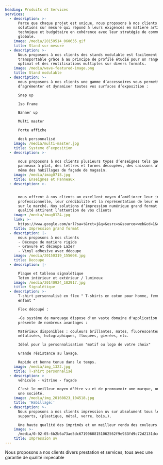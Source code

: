 ```yaml
---
heading: Produits et Services
services:
  - description: >-
      Parce que chaque projet est unique, nous proposons à nos clients des
      solutions sur mesure qui répond à leurs exigences en matière artistique,
      technique et budgétaire en cohérence avec leur stratégie de communication
      globale.
    image: /media/20150514_060635.gif
    title: Stand sur mesure
  - description: >-
      Nous proposons à nos clients des stands modulable est facilement
      transportable grâce à au principe de profilé étudié pour un rangement
      optimal et des réutilisations multiples sur divers formats.
    image: /media/wave-featured-image.png
    title: Stand modulable
  - description: >-
      nous proposons à nos clients une gamme d’accessoires vous permettant de
      d’agrémenter et dynamiser toutes vos surfaces d’exposition :

      Snap up  

      Iso Frame 

      Banner up  

      Multi master 

      Porte affiche

      desk personnalisé
    image: /media/multi-master.jpg
    title: Systeme d’exposition
  - description: >-

      nous proposons à nos clients plusieurs types d’enseignes tels que des
      panneaux à plat, des lettres et formes découpées, des caissons alu plié et
      même des habillages de façade de magasin.
    image: /media/imag0718.jpg
    title: Enseignes et Panneaux
  - description: >-


      nous offrent à nos clients un excellent moyen d’améliorer leur image
      professionnelle, leur crédibilité et la représentation de leur entreprise
      sur le marché. Nos solutions d’impression numérique grand format de
      qualité attirent l’attention de vos clients 
    image: /media/imag0124.jpg
    link: >-
      https://www.google.com/url?sa=t&rct=j&q=&esrc=s&source=web&cd=1&cad=rja&uact=8&ved=2ahUKEwiA_vDHxdjcAhWIsaQKHTcTCmYQFjAAegQIABAC&url=https%3A%2F%2Fwww.corel.com%2Fcontent%2Fpdf%2Fcgsx3%2Finsights%2Fife_digital.pdf&usg=AOvVaw0H9mP_spDPOnVRPKigQttj
    title: Impression grand format
  - description: |-
      nous proposons à nos clients 
      - Découpe de matière rigide 
      - Gravure et découpe Lazer 
      - Vinyl adhesive avec découpe
    image: /media/20150319_155608.jpg
    title: Decoupe
  - description: |-

      Plaque et tableau signalétique
      Totem intérieur et extérieur / lumineux
    image: /media/20140924_182917.jpg
    title: Signalétique
  - description: >-
      T-shirt personnalisé en flex " T-shirts en coton pour homme, femme et
      enfant " 

      Flex découpé : 

      -Ce système de marquage dispose d'un vaste domaine d'application et
      présente de nombreux avantages : 

      Matériaux disponibles : couleurs brillantes, mates, fluorescentes,
      métalisées, holographiques, floquées, givrées, etc. 

      Idéal pour la personnalisation "motif ou logo de votre choix" 

      Grande résistance au lavage. 

      Rapide et bonne tenue dans le temps. 
    image: /media/img_1322.jpg
    title: T-shirt personnalisé
  - description: >
      véhicule - vitrine - façade

      C'est le meilleur moyen d'être vu et de promouvoir une marque, un produit,
      une société. 
    image: /media/img_20160823_104518.jpg
    title: 'Habillage:'
  - description: >-
      Nous proposons a nos clients impression uv sur absolument tous les
      supports, (plastique, métal, verre, bois…). 

      Une haute qualité des imprimés et un meilleur rendu des couleurs.
    image: >-
      /media/0-02-05-6b2b6a73ae5dc67190608151062562f9e933fd9c72d2131dcc7399bf5a2f960d_full.jpg
    title: Impression uv
---
```

Nous proposons a nos clients divers prestation et services, tous avec une garantie de qualité impecable
